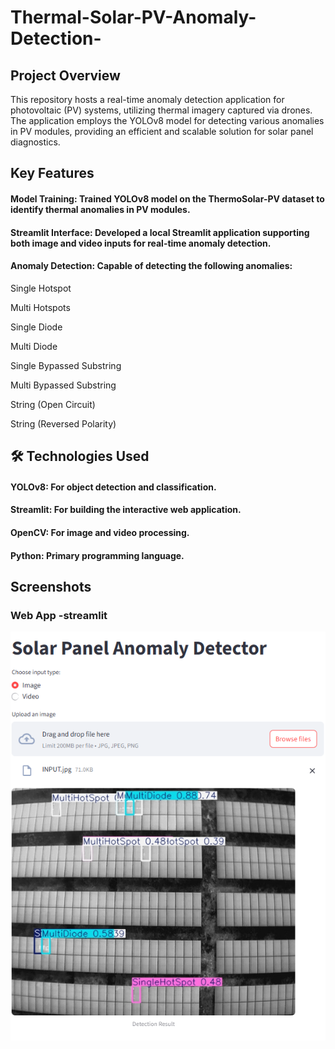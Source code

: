 # Thermal-Solar-PV-Anomaly-Detection-
##  Project Overview
This repository hosts a real-time anomaly detection application for photovoltaic (PV) systems, utilizing thermal imagery captured via drones. The application employs the YOLOv8 model for detecting various anomalies in PV modules, providing an efficient and scalable solution for solar panel diagnostics.

##  Key Features

#### Model Training: Trained YOLOv8 model on the ThermoSolar-PV dataset to identify thermal anomalies in PV modules.

#### Streamlit Interface: Developed a local Streamlit application supporting both image and video inputs for real-time anomaly detection.

#### Anomaly Detection: Capable of detecting the following anomalies:

Single Hotspot

Multi Hotspots

Single Diode

Multi Diode

Single Bypassed Substring

Multi Bypassed Substring

String (Open Circuit)

String (Reversed Polarity)

## 🛠️ Technologies Used
#### YOLOv8: For object detection and classification.

#### Streamlit: For building the interactive web application.

#### OpenCV: For image and video processing.

#### Python: Primary programming language.

## Screenshots

### Web App -streamlit

![App Screenshot](https://github.com/sanika-cs/Thermal-Solar-PV-Anomaly-Detection-/blob/main/Screenshot%202025-08-13%20204246.png)

